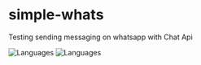 # simple-whats
Testing sending messaging on whatsapp with Chat Api

![Languages](https://img.shields.io/github/languages/count/wilsonmjunior/simple-whats)
![Languages](https://img.shields.io/github/languages/top/wilsonmjunior/simple-whats)


